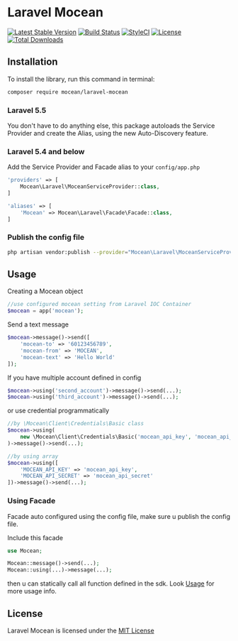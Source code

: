Laravel Mocean
===============
[![Latest Stable Version](https://img.shields.io/packagist/v/mocean/laravel-mocean.svg)](https://packagist.org/packages/mocean/laravel-mocean)
[![Build Status](https://img.shields.io/travis/com/MoceanAPI/laravel-mocean.svg)](https://travis-ci.com/MoceanAPI/laravel-mocean)
[![StyleCI](https://github.styleci.io/repos/190994433/shield?branch=master)](https://github.styleci.io/repos/190994433)
[![License](https://img.shields.io/packagist/l/mocean/laravel-mocean.svg)](https://packagist.org/packages/mocean/laravel-mocean)
[![Total Downloads](https://img.shields.io/packagist/dt/mocean/laravel-mocean.svg)](https://packagist.org/packages/mocean/laravel-mocean)

## Installation

To install the library, run this command in terminal:
```bash
composer require mocean/laravel-mocean
```

### Laravel 5.5

You don't have to do anything else, this package autoloads the Service Provider and create the Alias, using the new Auto-Discovery feature.

### Laravel 5.4 and below

Add the Service Provider and Facade alias to your `config/app.php`

```php
'providers' => [
    Mocean\Laravel\MoceanServiceProvider::class,
]

'aliases' => [
    'Mocean' => Mocean\Laravel\Facade\Facade::class,
]
```

### Publish the config file

```bash
php artisan vendor:publish --provider="Mocean\Laravel\MoceanServiceProvider"
```

## Usage

Creating a Mocean object
```php
//use configured mocean setting from Laravel IOC Container
$mocean = app('mocean');
```

Send a text message
```php
$mocean->message()->send([
    'mocean-to' => '60123456789',
    'mocean-from' => 'MOCEAN',
    'mocean-text' => 'Hello World'
]);
```

If you have multiple account defined in config
```php
$mocean->using('second_account')->message()->send(...);
$mocean->using('third_account')->message()->send(...);
```

or use credential programmatically
```php
//by \Mocean\Client\Credentials\Basic class
$mocean->using(
    new \Mocean\Client\Credentials\Basic('mocean_api_key', 'mocean_api_secret')
)->message()->send(...);

//by using array
$mocean->using([
    'MOCEAN_API_KEY' => 'mocean_api_key',
    'MOCEAN_API_SECRET' => 'mocean_api_secret'
])->message()->send(...);
```

### Using Facade

Facade auto configured using the config file, make sure u publish the config file.

Include this facade
```php
use Mocean;

Mocean::message()->send(...);
Mocean::using(...)->message(...);
```

then u can statically call all function defined in the sdk.
Look [Usage](https://moceanapi.com/docs/?php#) for more usage info.

## License

Laravel Mocean is licensed under the [MIT License](LICENSE)
